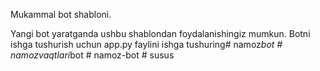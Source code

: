 Mukammal bot shabloni.

Yangi bot yaratganda ushbu shablondan foydalanishingiz mumkun.
Botni ishga tushurish uchun app.py faylini ishga tushuring#   n a m o z _ b o t  
 #   n a m o z v a q t l a r i _ b o t  
 #   n a m o z - b o t  
 #   s u s u s  
 